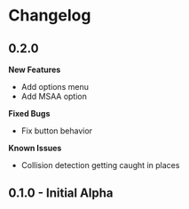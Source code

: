 # Changelog

## 0.2.0

**New Features**

* Add options menu
* Add MSAA option

**Fixed Bugs**

* Fix button behavior

**Known Issues**

* Collision detection getting caught in places

## 0.1.0 - Initial Alpha